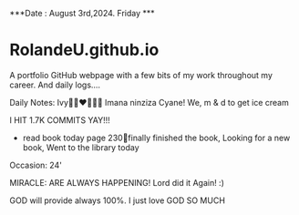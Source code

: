 ***Date : August 3rd,2024. Friday ***
# RolandeU.github.io
 
A portfolio GitHub webpage with a few bits of my work throughout my career. And daily logs....

Daily Notes:
Ivy🙌🏽❤️💚🙏🏾 Imana ninziza Cyane!
We, m & d to get ice cream

I HIT 1.7K COMMITS YAY!!!
- read book today page 230💚finally finished the book, Looking for a new book, 
Went to the library today

Occasion: 24'

MIRACLE: ARE ALWAYS HAPPENING!
Lord did it Again! :)

GOD will provide always 100%. I just love GOD SO MUCH







